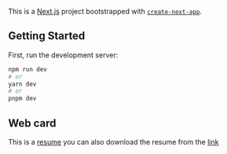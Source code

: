 This is a [Next.js](https://nextjs.org/) project bootstrapped with [`create-next-app`](https://github.com/vercel/next.js/tree/canary/packages/create-next-app).

## Getting Started

First, run the development server:

```bash
npm run dev
# or
yarn dev
# or
pnpm dev
```

## Web card

This is a [resume](https://alexzero0.github.io/web-card/)
you can also download the resume from the [link](https://github.com/alexzero0/web-card/blob/main/resume/CV%20-%20Aleksandr%20Mishenin.pdf)
